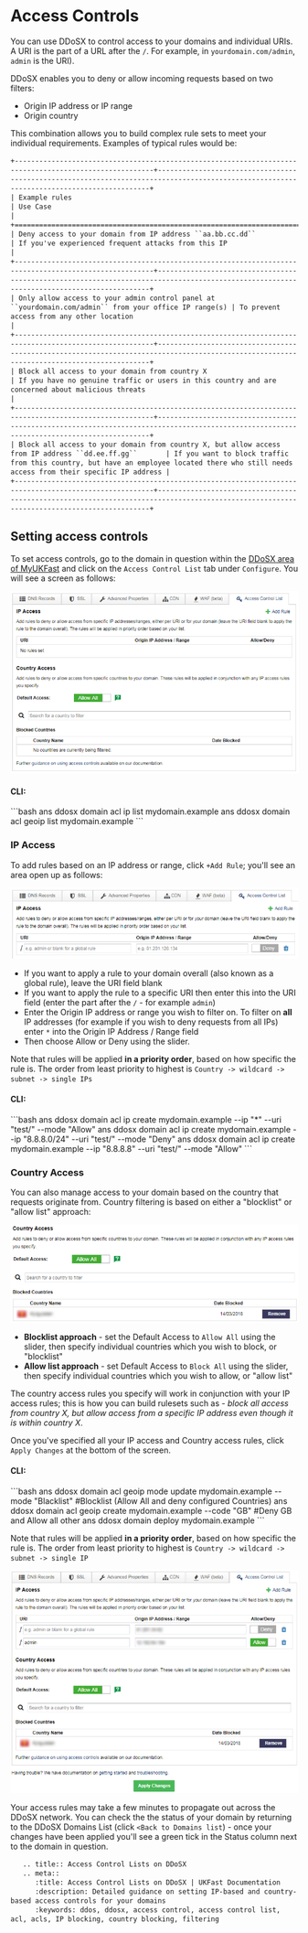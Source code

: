# Access Controls

You can use DDoSX to control access to your domains and individual URIs. A URI is the part of a URL after the `/`. For example, in `yourdomain.com/admin`, `admin` is the URI).

DDoSX enables you to deny or allow incoming requests based on two filters:

- Origin IP address or IP range
- Origin country

This combination allows you to build complex rule sets to meet your individual requirements. Examples of typical rules would be:

```eval_rst
+--------------------------------------------------------------------------------------------------------+------------------------------------------------------------------------------------------------------------------------------------------+
| Example rules                                                                                          | Use Case                                                                                                                                 |
+========================================================================================================+==========================================================================================================================================+
| Deny access to your domain from IP address ``aa.bb.cc.dd``                                             | If you've experienced frequent attacks from this IP                                                                                      |
+--------------------------------------------------------------------------------------------------------+------------------------------------------------------------------------------------------------------------------------------------------+
| Only allow access to your admin control panel at ``yourdomain.com/admin`` from your office IP range(s) | To prevent access from any other location                                                                                                |
+--------------------------------------------------------------------------------------------------------+------------------------------------------------------------------------------------------------------------------------------------------+
| Block all access to your domain from country X                                                         | If you have no genuine traffic or users in this country and are concerned about malicious threats                                        |
+--------------------------------------------------------------------------------------------------------+------------------------------------------------------------------------------------------------------------------------------------------+
| Block all access to your domain from country X, but allow access from IP address ``dd.ee.ff.gg``       | If you want to block traffic from this country, but have an employee located there who still needs access from their specific IP address |
+--------------------------------------------------------------------------------------------------------+------------------------------------------------------------------------------------------------------------------------------------------+
```

## Setting access controls

To set access controls, go to the domain in question within the [DDoSX area of MyUKFast](https://my.ukfast.co.uk/ddosx/) and click on the `Access Control List` tab under `Configure`.  You will see a screen as follows:

![acl](files/acl.png)

<h4><b>CLI:</b></h4>
```bash
ans ddosx domain acl ip list mydomain.example
ans ddosx domain acl geoip list mydomain.example
```

### IP Access

To add rules based on an IP address or range, click `+Add Rule`; you'll see an area open up as follows:

![`add_ip_filter`](files/add_ip_filter.png)

- If you want to apply a rule to your domain overall (also known as a global rule), leave the URI field blank
- If you want to apply the rule to a specific URI then enter this into the URI field (enter the part after the `/` - for example `admin`)
- Enter the Origin IP address or range you wish to filter on.  To filter on **all** IP addresses (for example if you wish to deny requests from all IPs) enter `*` into the Origin IP Address / Range field
- Then choose Allow or Deny using the slider.

Note that rules will be applied **in a priority order**, based on how specific the rule is. The order from least priority to highest is `Country -> wildcard -> subnet -> single IPs`

<h4><b>CLI:</b></h4>
```bash
ans ddosx domain acl ip create mydomain.example --ip "*" --uri "test/" --mode "Allow"
ans ddosx domain acl ip create mydomain.example --ip "8.8.8.0/24" --uri "test/" --mode "Deny"
ans ddosx domain acl ip create mydomain.example --ip "8.8.8.8" --uri "test/" --mode "Allow"
```

### Country Access

You can also manage access to your domain based on the country that requests originate from.  Country filtering is based on either a "blocklist" or "allow list" approach:

![`add_country_filter`](files/add_country_filter.png)

- **Blocklist approach** - set the Default Access to `Allow All` using the slider, then specify individual countries which you wish to block, or "blocklist"
- **Allow list approach** - set Default Access to `Block All` using the slider, then specify individual countries which you wish to allow, or "allow list"

The country access rules you specify will work in conjunction with your IP access rules; this is how you can build rulesets such as - *block all access from country X, but allow access from a specific IP address even though it is within country X*.

Once you've specified all your IP access and Country access rules, click `Apply Changes` at the bottom of the screen.

<h4><b>CLI:</b></h4>
```bash
ans ddosx domain acl geoip mode update mydomain.example --mode "Blacklist" #Blocklist (Allow All and deny configured Countries)
ans ddosx domain acl geoip create mydomain.example --code "GB" #Deny GB and Allow all other
ans ddosx domain deploy mydomain.example
```

Note that rules will be applied **in a priority order**, based on how specific the rule is. The order from least priority to highest is `Country -> wildcard -> subnet -> single IP`

![acl_rules](files/acl_rules.png)

Your access rules may take a few minutes to propagate out across the DDoSX network.  You can check the the status of your domain by returning to the DDoSX Domains List (click `<Back to Domains list`) - once your changes have been applied you'll see a green tick in the Status column next to the domain in question.


```eval_rst
   .. title:: Access Control Lists on DDoSX
   .. meta::
      :title: Access Control Lists on DDoSX | UKFast Documentation
      :description: Detailed guidance on setting IP-based and country-based access controls for your domains
      :keywords: ddos, ddosx, access control, access control list, acl, acls, IP blocking, country blocking, filtering
```
